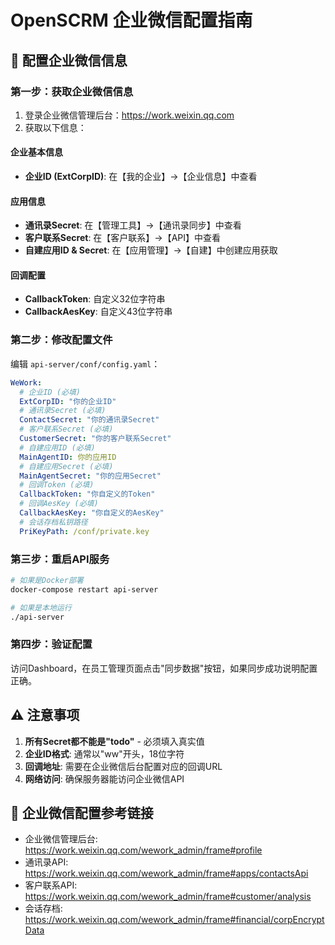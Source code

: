# OpenSCRM 企业微信配置指南

## 🎯 配置企业微信信息

### 第一步：获取企业微信信息
1. 登录企业微信管理后台：https://work.weixin.qq.com
2. 获取以下信息：

#### 企业基本信息
- **企业ID (ExtCorpID)**: 在【我的企业】→【企业信息】中查看

#### 应用信息
- **通讯录Secret**: 在【管理工具】→【通讯录同步】中查看
- **客户联系Secret**: 在【客户联系】→【API】中查看  
- **自建应用ID & Secret**: 在【应用管理】→【自建】中创建应用获取

#### 回调配置
- **CallbackToken**: 自定义32位字符串
- **CallbackAesKey**: 自定义43位字符串

### 第二步：修改配置文件

编辑 `api-server/conf/config.yaml`：

```yaml
WeWork:
  # 企业ID (必填)
  ExtCorpID: "你的企业ID"
  # 通讯录Secret (必填)  
  ContactSecret: "你的通讯录Secret"
  # 客户联系Secret (必填)
  CustomerSecret: "你的客户联系Secret"
  # 自建应用ID (必填)
  MainAgentID: 你的应用ID
  # 自建应用Secret (必填)
  MainAgentSecret: "你的应用Secret"
  # 回调Token (必填)
  CallbackToken: "你自定义的Token"
  # 回调AesKey (必填)  
  CallbackAesKey: "你自定义的AesKey"
  # 会话存档私钥路径
  PriKeyPath: /conf/private.key
```

### 第三步：重启API服务

```bash
# 如果是Docker部署
docker-compose restart api-server

# 如果是本地运行
./api-server
```

### 第四步：验证配置

访问Dashboard，在员工管理页面点击"同步数据"按钮，如果同步成功说明配置正确。

## ⚠️ 注意事项

1. **所有Secret都不能是"todo"** - 必须填入真实值
2. **企业ID格式**: 通常以"ww"开头，18位字符
3. **回调地址**: 需要在企业微信后台配置对应的回调URL
4. **网络访问**: 确保服务器能访问企业微信API

## 🔗 企业微信配置参考链接

- 企业微信管理后台: https://work.weixin.qq.com/wework_admin/frame#profile
- 通讯录API: https://work.weixin.qq.com/wework_admin/frame#apps/contactsApi  
- 客户联系API: https://work.weixin.qq.com/wework_admin/frame#customer/analysis
- 会话存档: https://work.weixin.qq.com/wework_admin/frame#financial/corpEncryptData

